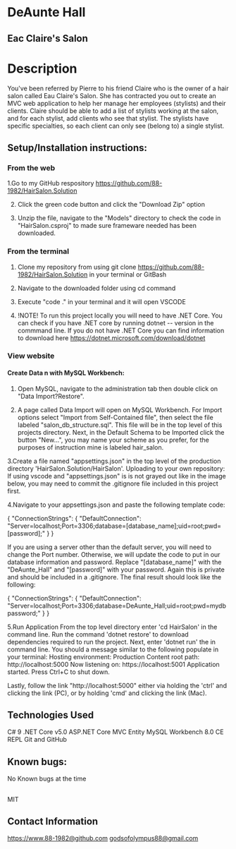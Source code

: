 # DeAunte Hall
## Eac Claire's Salon


# Description 
  
  You've been referred by Pierre to his friend Claire who is the owner of a hair salon called Eau Claire's Salon. She has contracted you out to create an MVC web application to help her manage her employees (stylists) and their clients. Claire should be able to add a list of stylists working at the salon, and for each stylist, add clients who see that stylist. The stylists have specific specialties, so each client can only see (belong to) a single stylist.

## Setup/Installation instructions:
### From the web

  1.Go to my GitHub respository https://github.com/88-1982/HairSalon.Solution
  
  2. Click the green code button and click the "Download Zip" option
  
  3. Unzip the file, navigate to the "Models" directory to check the code in "HairSalon.csproj" to made sure frameware  needed has been downloaded.

  ### From the terminal 

  1. Clone my repository from using git clone https://github.com/88-1982/HairSalon.Solution in your terminal or GitBash
  
  2. Navigate to the downloaded folder using cd command
  
  3. Execute "code ." in your terminal and it will open VSCODE
  
  4. !NOTE! To run this project locally you will need to have .NET Core. You can check if you have .NET core by running dotnet -- version in the commmand line. If you do not have .NET Core you can find information to download here https://dotnet.microsoft.com/download/dotnet

  ### View website
  
  #### Create Data n with MySQL Workbench:
  
  1. Open MySQL, navigate to the administration tab then double click on "Data Import?Restore".
  
  2. A page called Data Import will open on MySQL Workbench. For Import options select "Import from Self-Contained file", then select the file labeled "salon_db_structure.sql". This file will be in the top level of this projects directory. Next, in the Default Schema to be Imported click the button "New...", you may name your scheme as you prefer, for the purposes of instruction mine is labeled hair_salon.  
  
  3.Create a file named "appsettings.json" in the top level of the production directory 'HairSalon.Solution/HairSalon'. Uploading to your own repository: If using vscode and "appsettings.json" is is not grayed out like in the image below, you may need to commit the .gitignore file included in this project first.
   
  4.Navigate to your appsettings.json and paste the following template code:

  { "ConnectionStrings": { "DefaultConnection": "Server=localhost;Port=3306;database=[database_name];uid=root;pwd=[password];" } }

  If you are using a server other than the default server, you will need to change the Port number. Otherwise, we will update the code to put in our database information and password. Replace "[database_name]" with the "DeAunte_Hall" and "[password]" with your password. Again this is private and should be included in a .gitignore. The final result should look like the following:

  { "ConnectionStrings": { "DefaultConnection": "Server=localhost;Port=3306;database=DeAunte_Hall;uid=root;pwd=mydbpassword;" } }

  5.Run Application
  From the top level directory enter 'cd HairSalon' in the command line.
    Run the command 'dotnet restore' to download dependencies required to run the project.
  Next, enter 'dotnet run' the in command line. You should a message similar to the following populate in your terminal:
  Hosting environment: Production Content root path:  http://localhost:5000 Now listening on: https://localhost:5001 Application started. Press Ctrl+C to shut down.

  Lastly, follow the link "http://localhost:5000" either via holding the 'ctrl' and clicking the link (PC), or by holding 'cmd' and clicking the link (Mac).

## Technologies Used

  C# 9
  .NET Core v5.0
  ASP.NET Core MVC
  Entity
  MySQL Workbench 8.0 CE
  REPL
  Git and GitHub

## Known bugs:
  No Known bugs at the time

## 
MIT


## Contact Information

  https://www.88-1982@github.com
  godsofolympus88@gmail.com


   